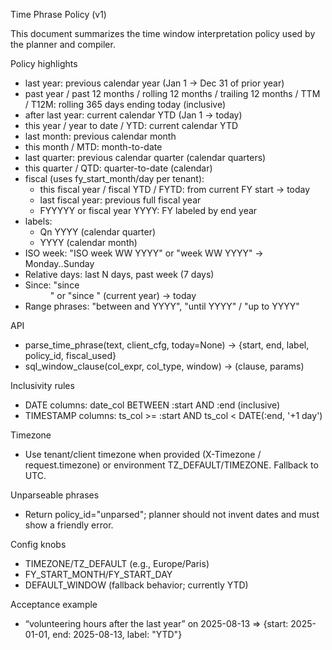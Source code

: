 Time Phrase Policy (v1)

This document summarizes the time window interpretation policy used by the planner and compiler.

Policy highlights
- last year: previous calendar year (Jan 1 → Dec 31 of prior year)
- past year / past 12 months / rolling 12 months / trailing 12 months / TTM / T12M: rolling 365 days ending today (inclusive)
- after last year: current calendar YTD (Jan 1 → today)
- this year / year to date / YTD: current calendar YTD
- last month: previous calendar month
- this month / MTD: month-to-date
- last quarter: previous calendar quarter (calendar quarters)
- this quarter / QTD: quarter-to-date (calendar)
- fiscal (uses fy_start_month/day per tenant):
  - this fiscal year / fiscal YTD / FYTD: from current FY start → today
  - last fiscal year: previous full fiscal year
  - FYYYYY or fiscal year YYYY: FY labeled by end year
- labels:
  - Qn YYYY (calendar quarter)
  - <Month> YYYY (calendar month)
- ISO week: "ISO week WW YYYY" or "week WW YYYY" → Monday..Sunday
- Relative days: last N days, past week (7 days)
- Since: "since <DD Mon YYYY>" or "since <Month>" (current year) → today
- Range phrases: "between <Month> and <Month> YYYY", "until <Month> YYYY" / "up to <Month> YYYY"

API
- parse_time_phrase(text, client_cfg, today=None) → {start, end, label, policy_id, fiscal_used}
- sql_window_clause(col_expr, col_type, window) → (clause, params)

Inclusivity rules
- DATE columns: date_col BETWEEN :start AND :end (inclusive)
- TIMESTAMP columns: ts_col >= :start AND ts_col < DATE(:end, '+1 day')

Timezone
- Use tenant/client timezone when provided (X-Timezone / request.timezone) or environment TZ_DEFAULT/TIMEZONE. Fallback to UTC.

Unparseable phrases
- Return policy_id="unparsed"; planner should not invent dates and must show a friendly error.

Config knobs
- TIMEZONE/TZ_DEFAULT (e.g., Europe/Paris)
- FY_START_MONTH/FY_START_DAY
- DEFAULT_WINDOW (fallback behavior; currently YTD)

Acceptance example
- “volunteering hours after the last year” on 2025-08-13 ⇒ {start: 2025-01-01, end: 2025-08-13, label: "YTD"}

